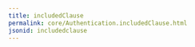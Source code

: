 ```yaml
---
title: includedClause
permalink: core/Authentication.includedClause.html
jsonid: includedclause
---
```

